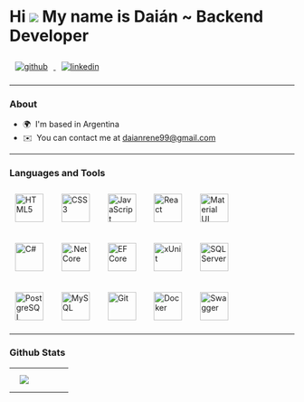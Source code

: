 Hi ![](https://user-images.githubusercontent.com/18350557/176309783-0785949b-9127-417c-8b55-ab5a4333674e.gif) My name is Daián
~ Backend Developer
=============================================================================================================================

<a href="https://github.com/daianrene" target="_blank">
<img style="margin: 10px" src=https://img.shields.io/badge/github-%2324292e.svg?&style=for-the-badge&logo=github&logoColor=white alt=github style="margin-bottom: 5px;" />
</a>
<a href="https://linkedin.com/in/daianrene" target="_blank">
<img style="margin: 10px" src=https://img.shields.io/badge/linkedin-%231E77B5.svg?&style=for-the-badge&logo=linkedin&logoColor=white alt=linkedin style="margin-bottom: 5px;" />
</a>

-----------------
### About

* 🌍  I'm based in Argentina
* ✉️  You can contact me at [daianrene99@gmail.com](mailto:daianrene99@gmail.com)

-----------------
### Languages and Tools

<div>  
<a href="https://en.wikipedia.org/wiki/HTML5" target="_blank"><img style="margin: 10px" src="https://profilinator.rishav.dev/skills-assets/html5-original-wordmark.svg" alt="HTML5" height="50" /></a>
&nbsp;&nbsp;<a href="https://www.w3schools.com/css/" target="_blank"><img style="margin: 10px" src="https://profilinator.rishav.dev/skills-assets/css3-original-wordmark.svg" alt="CSS3" height="50" /></a>  
&nbsp;&nbsp;<a href="https://www.javascript.com/" target="_blank"><img style="margin: 10px" src="https://profilinator.rishav.dev/skills-assets/javascript-original.svg" alt="JavaScript" height="50" /></a>  
&nbsp;&nbsp;<a href="https://reactjs.org/" target="_blank"><img style="margin: 10px" src="https://profilinator.rishav.dev/skills-assets/react-original-wordmark.svg" alt="React" height="50" /></a>  
&nbsp;&nbsp;<a href="https://mui.com/" target="_blank"><img style="margin: 10px" src="https://profilinator.rishav.dev/skills-assets/mui.png" alt="Material UI" height="50" /></a>  
</div>
<br/>

<div>
<a href="https://docs.microsoft.com/en-us/dotnet/csharp/" target="_blank"><img style="margin: 10px" src="https://profilinator.rishav.dev/skills-assets/csharp-original.svg" alt="C#" height="50" /></a>  
&nbsp;&nbsp;<a href="https://dotnet.microsoft.com/download" target="_blank"><img style="margin: 10px" src="https://profilinator.rishav.dev/skills-assets/dotnetcore.png" alt=".Net Core" height="50" /></a> 
&nbsp;&nbsp;<a href="https://learn.microsoft.com/en-us/ef/core/" target="_blank"><img style="margin: 10px" src="https://encrypted-tbn0.gstatic.com/images?q=tbn:ANd9GcTJbqkrIHNb2WAB0GQFyxP9pN-WjIeVMz729Ra6QDks2g&s" alt="EF Core" height="50" /></a>
&nbsp;&nbsp;<a href="https://xunit.net/" target="_blank"><img style="margin: 10px" src="https://avatars.githubusercontent.com/u/2092016?s=280&v=4" alt="xUnit" height="50" /></a>
&nbsp;&nbsp;<a href="https://www.microsoft.com/en-us/sql-server/sql-server-downloads" target="_blank"><img style="margin: 10px" src="https://brandslogos.com/wp-content/uploads/thumbs/microsoft-sql-server-logo-vector.svg" alt="SQL Server" height="50" /></a> 
</div>
<br/>

<div>
<a href="https://www.postgresql.org/" target="_blank"><img style="margin: 10px" src="https://profilinator.rishav.dev/skills-assets/postgresql-original-wordmark.svg" alt="PostgreSQL" height="50" /></a>  
&nbsp;&nbsp;<a href="https://www.mysql.com/" target="_blank"><img style="margin: 10px" src="https://profilinator.rishav.dev/skills-assets/mysql-original-wordmark.svg" alt="MySQL" height="50" /></a>  
&nbsp;&nbsp;<a href="https://git-scm.com/" target="_blank"><img style="margin: 10px" src="https://profilinator.rishav.dev/skills-assets/git-scm-icon.svg" alt="Git" height="50" /></a>  
&nbsp;&nbsp;<a href="https://www.docker.com/" target="_blank"><img style="margin: 10px" src="https://profilinator.rishav.dev/skills-assets/docker-original-wordmark.svg" alt="Docker" height="50" /></a>  
&nbsp;&nbsp;<a href="https://swagger.io/" target="_blank"><img style="margin: 10px" src="https://upload.wikimedia.org/wikipedia/commons/a/ab/Swagger-logo.png" alt="Swagger" height="50" /></a>
</div>

-----------------
### Github Stats  
<table><tr><td valign="top" width="50%">

<img style="margin: 10px" src="https://github-readme-stats.vercel.app/api/top-langs/?username=daianrene&hide_border=true&layout=compact" align="left" style="width: 100%" />

</td></tr></table>  
